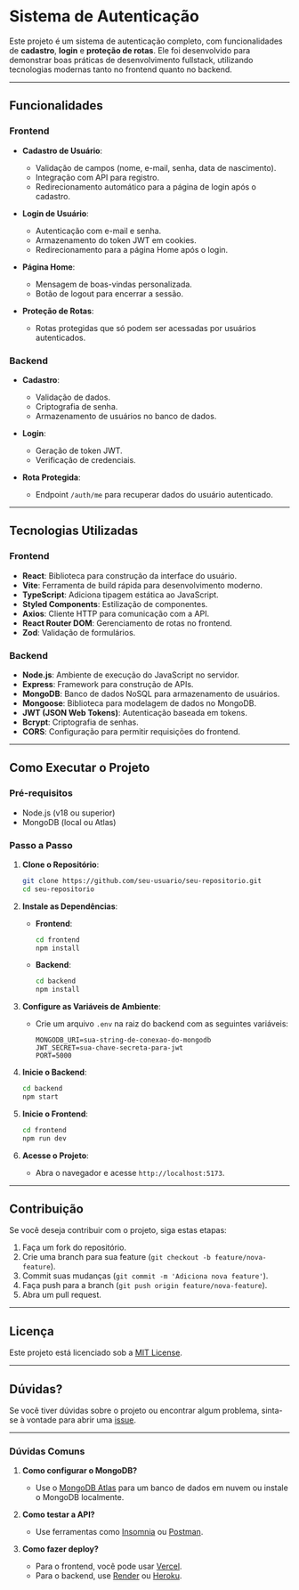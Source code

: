 # **Sistema de Autenticação**

Este projeto é um sistema de autenticação completo, com funcionalidades de **cadastro**, **login** e **proteção de rotas**. Ele foi desenvolvido para demonstrar boas práticas de desenvolvimento fullstack, utilizando tecnologias modernas tanto no frontend quanto no backend.

---

## **Funcionalidades**

### **Frontend**
- **Cadastro de Usuário**:
  - Validação de campos (nome, e-mail, senha, data de nascimento).
  - Integração com API para registro.
  - Redirecionamento automático para a página de login após o cadastro.

- **Login de Usuário**:
  - Autenticação com e-mail e senha.
  - Armazenamento do token JWT em cookies.
  - Redirecionamento para a página Home após o login.

- **Página Home**:
  - Mensagem de boas-vindas personalizada.
  - Botão de logout para encerrar a sessão.

- **Proteção de Rotas**:
  - Rotas protegidas que só podem ser acessadas por usuários autenticados.

### **Backend**
- **Cadastro**:
  - Validação de dados.
  - Criptografia de senha.
  - Armazenamento de usuários no banco de dados.

- **Login**:
  - Geração de token JWT.
  - Verificação de credenciais.

- **Rota Protegida**:
  - Endpoint `/auth/me` para recuperar dados do usuário autenticado.

---

## **Tecnologias Utilizadas**

### **Frontend**
- **React**: Biblioteca para construção da interface do usuário.
- **Vite**: Ferramenta de build rápida para desenvolvimento moderno.
- **TypeScript**: Adiciona tipagem estática ao JavaScript.
- **Styled Components**: Estilização de componentes.
- **Axios**: Cliente HTTP para comunicação com a API.
- **React Router DOM**: Gerenciamento de rotas no frontend.
- **Zod**: Validação de formulários.

### **Backend**
- **Node.js**: Ambiente de execução do JavaScript no servidor.
- **Express**: Framework para construção de APIs.
- **MongoDB**: Banco de dados NoSQL para armazenamento de usuários.
- **Mongoose**: Biblioteca para modelagem de dados no MongoDB.
- **JWT (JSON Web Tokens)**: Autenticação baseada em tokens.
- **Bcrypt**: Criptografia de senhas.
- **CORS**: Configuração para permitir requisições do frontend.

---

## **Como Executar o Projeto**

### **Pré-requisitos**
- Node.js (v18 ou superior)
- MongoDB (local ou Atlas)

### **Passo a Passo**

1. **Clone o Repositório**:
   ```bash
   git clone https://github.com/seu-usuario/seu-repositorio.git
   cd seu-repositorio
   ```

2. **Instale as Dependências**:
   - **Frontend**:
     ```bash
     cd frontend
     npm install
     ```
   - **Backend**:
     ```bash
     cd backend
     npm install
     ```

3. **Configure as Variáveis de Ambiente**:
   - Crie um arquivo `.env` na raiz do backend com as seguintes variáveis:
     ```env
     MONGODB_URI=sua-string-de-conexao-do-mongodb
     JWT_SECRET=sua-chave-secreta-para-jwt
     PORT=5000
     ```

4. **Inicie o Backend**:
   ```bash
   cd backend
   npm start
   ```

5. **Inicie o Frontend**:
   ```bash
   cd frontend
   npm run dev
   ```

6. **Acesse o Projeto**:
   - Abra o navegador e acesse `http://localhost:5173`.


---

## **Contribuição**
Se você deseja contribuir com o projeto, siga estas etapas:
1. Faça um fork do repositório.
2. Crie uma branch para sua feature (`git checkout -b feature/nova-feature`).
3. Commit suas mudanças (`git commit -m 'Adiciona nova feature'`).
4. Faça push para a branch (`git push origin feature/nova-feature`).
5. Abra um pull request.

---

## **Licença**
Este projeto está licenciado sob a [MIT License](LICENSE).

---

## **Dúvidas?**
Se você tiver dúvidas sobre o projeto ou encontrar algum problema, sinta-se à vontade para abrir uma [issue](https://github.com/seu-usuario/seu-repositorio/issues).

---

### **Dúvidas Comuns**
1. **Como configurar o MongoDB?**
   - Use o [MongoDB Atlas](https://www.mongodb.com/atlas) para um banco de dados em nuvem ou instale o MongoDB localmente.

2. **Como testar a API?**
   - Use ferramentas como [Insomnia](https://insomnia.rest/) ou [Postman](https://www.postman.com/).

3. **Como fazer deploy?**
   - Para o frontend, você pode usar [Vercel](https://vercel.com/).
   - Para o backend, use [Render](https://render.com/) ou [Heroku](https://www.heroku.com/).